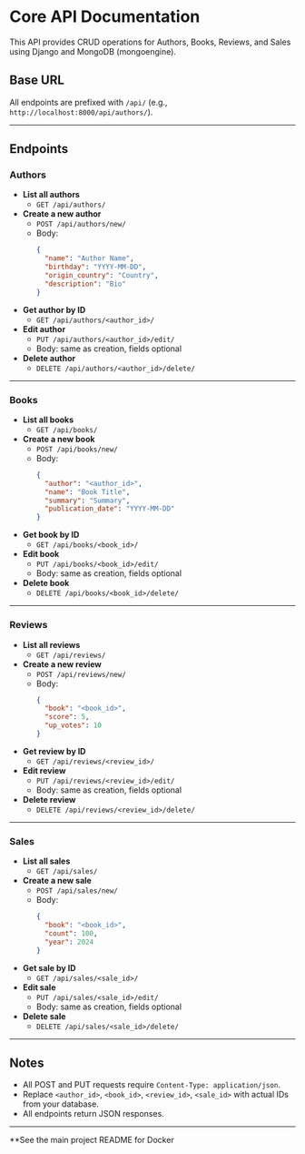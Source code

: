 # Core API Documentation

This API provides CRUD operations for Authors, Books, Reviews, and Sales using Django and MongoDB (mongoengine).

## Base URL

All endpoints are prefixed with `/api/` (e.g., `http://localhost:8000/api/authors/`).

---

## Endpoints

### Authors

- **List all authors**
  - `GET /api/authors/`
- **Create a new author**
  - `POST /api/authors/new/`
  - Body:
    ```json
    {
      "name": "Author Name",
      "birthday": "YYYY-MM-DD",
      "origin_country": "Country",
      "description": "Bio"
    }
    ```
- **Get author by ID**
  - `GET /api/authors/<author_id>/`
- **Edit author**
  - `PUT /api/authors/<author_id>/edit/`
  - Body: same as creation, fields optional
- **Delete author**
  - `DELETE /api/authors/<author_id>/delete/`

---

### Books

- **List all books**
  - `GET /api/books/`
- **Create a new book**
  - `POST /api/books/new/`
  - Body:
    ```json
    {
      "author": "<author_id>",
      "name": "Book Title",
      "summary": "Summary",
      "publication_date": "YYYY-MM-DD"
    }
    ```
- **Get book by ID**
  - `GET /api/books/<book_id>/`
- **Edit book**
  - `PUT /api/books/<book_id>/edit/`
  - Body: same as creation, fields optional
- **Delete book**
  - `DELETE /api/books/<book_id>/delete/`

---

### Reviews

- **List all reviews**
  - `GET /api/reviews/`
- **Create a new review**
  - `POST /api/reviews/new/`
  - Body:
    ```json
    {
      "book": "<book_id>",
      "score": 5,
      "up_votes": 10
    }
    ```
- **Get review by ID**
  - `GET /api/reviews/<review_id>/`
- **Edit review**
  - `PUT /api/reviews/<review_id>/edit/`
  - Body: same as creation, fields optional
- **Delete review**
  - `DELETE /api/reviews/<review_id>/delete/`

---

### Sales

- **List all sales**
  - `GET /api/sales/`
- **Create a new sale**
  - `POST /api/sales/new/`
  - Body:
    ```json
    {
      "book": "<book_id>",
      "count": 100,
      "year": 2024
    }
    ```
- **Get sale by ID**
  - `GET /api/sales/<sale_id>/`
- **Edit sale**
  - `PUT /api/sales/<sale_id>/edit/`
  - Body: same as creation, fields optional
- **Delete sale**
  - `DELETE /api/sales/<sale_id>/delete/`

---

## Notes

- All POST and PUT requests require `Content-Type: application/json`.
- Replace `<author_id>`, `<book_id>`, `<review_id>`, `<sale_id>` with actual IDs from your database.
- All endpoints return JSON responses.

---

**See the main project README for Docker